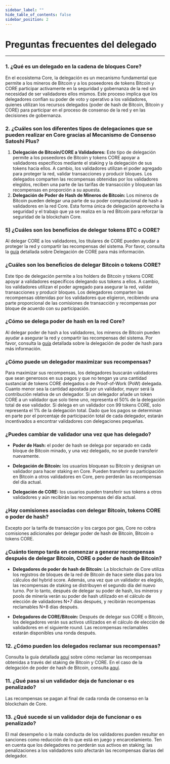 ```yaml
---
sidebar_label: ""
hide_table_of_contents: false
sidebar_position: 2
---
```


# Preguntas frecuentes del delegado

---

### 1. ¿Qué es un delegado en la cadena de bloques Core?

En el ecosistema Core, la delegación es un mecanismo fundamental que permite a los mineros de Bitcoin y a los poseedores de tokens Bitcoin y CORE participar activamente en la seguridad y gobernanza de la red sin necesidad de ser validadores ellos mismos. Este proceso implica que los delegadores confían su poder de voto y operativo a los validadores, quienes utilizan los recursos delegados (poder de hash de Bitcoin, Bitcoin y CORE) para participar en el proceso de consenso de la red y en las decisiones de gobernanza.

### 2. ¿Cuáles son los diferentes tipos de delegaciones que se pueden realizar en Core gracias al Mecanismo de Consenso Satoshi Plus?

1. **Delegación de Bitcoin/CORE a Validadores:** Este tipo de delegación permite a los poseedores de Bitcoin y tokens CORE apoyar a validadores específicos mediante el staking y la delegación de sus tokens hacia ellos. A cambio, los validadores utilizan el poder agregado para proteger la red, validar transacciones y producir bloques. Los delegados comparten las recompensas obtenidas por los validadores elegidos, reciben una parte de las tarifas de transacción y bloquean las recompensas en proporción a su apuesta.
2. **Delegación de Poder de Hash de Mineros de Bitcoin:** Los mineros de Bitcoin pueden delegar una parte de su poder computacional de hash a validadores en la red Core. Esta forma única de delegación aprovecha la seguridad y el trabajo que ya se realiza en la red Bitcoin para reforzar la seguridad de la blockchain Core.

### 5) ¿Cuáles son los beneficios de delegar tokens BTC o CORE?

Al delegar CORE a los validadores, los titulares de CORE pueden ayudar a proteger la red y compartir las recompensas del sistema. Por favor, consulta la [guía](../stake-and-delegate/CORE-staking.md) detallada sobre Delegación de CORE para más información.

### ¿Cuáles son los beneficios de delegar Bitcoin o tokens CORE?

Este tipo de delegación permite a los holders de Bitcoin y tokens CORE apoyar a validadores específicos delegando sus tokens a ellos. A cambio, los validadores utilizan el poder agregado para asegurar la red, validar transacciones y producir bloques. Los delegadores comparten las recompensas obtenidas por los validadores que eligieron, recibiendo una parte proporcional de las comisiones de transacción y recompensas por bloque de acuerdo con su participación.

### ¿Cómo se delega poder de hash en la red Core?

Al delegar poder de hash a los validadores, los mineros de Bitcoin pueden ayudar a asegurar la red y compartir las recompensas del sistema. Por favor, consulta la [guía](../stake-and-delegate/delegating-hash.md) detallada sobre la delegación de poder de hash para más información.

### ¿Cómo puede un delegador maximizar sus recompensas?

Para maximizar sus recompensas, los delegadores buscarán validadores que sean generosos en sus pagos y que no tengan ya una cantidad sustancial de tokens CORE delegados o de Proof-of-Work (PoW) delegada. Cuanto menor sea la cantidad apostada por un validador, mayor será la contribución relativa de un delegador. Si un delegador añade un token CORE a un validador que solo tiene uno, representa el 50% de la delegación total de ese validador. Si delega en un validador con 99 tokens CORE, solo representa el 1% de la delegación total. Dado que los pagos se determinan en parte por el porcentaje de participación total de cada delegador, estarán incentivados a encontrar validadores con delegaciones pequeñas.

### ¿Puedes cambiar de validador una vez que has delegado?

- **Poder de Hash:** el poder de hash se delega por separado en cada bloque de Bitcoin minado, y una vez delegado, no se puede transferir nuevamente.

- **Delegación de Bitcoin:** los usuarios bloquean su Bitcoin y designan un validador para hacer staking en Core. Pueden transferir su participación en Bitcoin a otros validadores en Core, pero perderán las recompensas del día actual.

- **Delegación de CORE:** los usuarios pueden transferir sus tokens a otros validadores y aún recibirán las recompensas del día actual.

### ¿Hay comisiones asociadas con delegar Bitcoin, tokens CORE o poder de hash?

Excepto por la tarifa de transacción y los cargos por gas, Core no cobra comisiones adicionales por delegar poder de hash de Bitcoin, Bitcoin o tokens CORE.

### ¿Cuánto tiempo tarda en comenzar a generar recompensas después de delegar Bitcoin, CORE o poder de hash de Bitcoin?

- **Delegadores de poder de hash de Bitcoin:**
  La blockchain de Core utiliza los registros de bloques de la red de Bitcoin de hace siete días para los cálculos del hybrid score. Además, una vez que un validador es elegido, las recompensas de staking se distribuyen el segundo día del nuevo turno. Por lo tanto, después de delegar su poder de hash, los mineros y pools de minería verán su poder de hash utilizado en el cálculo de elección de validadores N+7 días después, y recibirán recompensas reclamables N+8 días después.

- **Delegadores de CORE/Bitcoin:** Después de delegar sus CORE o Bitcoin, los delegadores verán sus activos utilizados en el cálculo de elección de validadores en el siguiente round. Las recompensas reclamables estarán disponibles una ronda después.

### 12. ¿Cómo pueden los delegados reclamar sus recompensas?

Consulta la guía detallada [aquí](../stake-and-delegate/CORE-staking.md#claiming-rewards) sobre cómo reclamar las recompensas obtenidas a través del staking de Bitcoin y CORE. En el caso de la delegación de poder de hash de Bitcoin, consulta [aquí](../stake-and-delegate/delegating-hash#implementation).

### 11. ¿Qué pasa si un validador deja de funcionar o es penalizado?

Las recompensas se pagan al final de cada ronda de consenso en la blockchain de Core.

### 13. ¿Qué sucede si un validador deja de funcionar o es penalizado?

El mal desempeño o la mala conducta de los validadores pueden resultar en sanciones como reducción de lo que está en juego y encarcelamiento. Ten en cuenta que los delegadores no perderán sus activos en staking; las penalizaciones a los validadores solo afectarán las recompensas diarias del delegador.
